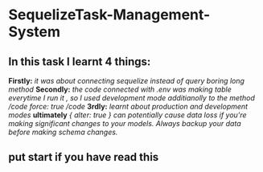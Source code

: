 # SequelizeTask-Management-System
## In this task I learnt 4 things:
**Firstly:** _it was about connecting sequelize instead of query boring long method_
**Secondly:** _the code connected with .env was making table everytime I run it , so I used development mode additianolly to the method /code force: true /code_
**3rdly:** _learnt about production and development modes_
**ultimately** _{ alter: true } can potentially cause data loss if you're making significant changes to your models. Always backup your data before making schema changes._

## put start if you have read this
